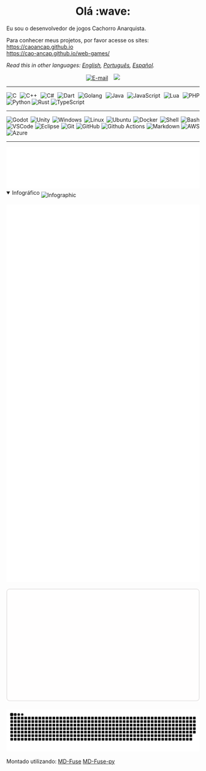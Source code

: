 <h1 align="center">Olá :wave:</h1>

Eu sou o desenvolvedor de jogos Cachorro Anarquista.

Para conhecer meus projetos, por favor acesse os sites:<br/>
https://caoancap.github.io <br/>
https://cao-ancap.github.io/web-games/

*Read this in other languages: [English](README.en.md), [Português](README.pt.md), [Español](README.es.md).*


<div align="center">
  <span>
    <a title="E-Mail" href="mailto:scx88v1va@mozmail.com">
      <img src="https://cdn.iconscout.com/icon/free/png-32/mail-1299-1100772.png" alt="E-mail"/><!--
 --></a>
  </span>
  &ensp;
  <span>
    <a title="Github" href="https://github.com/caoancap">
      <img src="https://cdn.iconscout.com/icon/free/png-32/github-108-438008.png"/><!--
 --></a>
  </span>
</div>

---

<div align="justify">
  <img title="C" alt="C" src="https://img.shields.io/badge/C-EEE?style=for-the-badge&logo=c&logoColor=00599C" />
  <img title="C++" alt="C++" src="https://img.shields.io/badge/C++-00599C?style=for-the-badge&logo=c%2B%2B&logoColor=white" />
  <img title="C#" alt="C#" src="https://img.shields.io/badge/C%23-239120?style=for-the-badge&logo=dotnet&logoColor=white" />
  <img title="Dart" alt="Dart" src="https://img.shields.io/badge/Dart-0175C2?style=for-the-badge&logo=dart&logoColor=white" />
  <img title="Golang" alt="Golang" src="https://img.shields.io/badge/GOLANG-007D9C.svg?&style=for-the-badge&logo=go&logoColor=white" />
  <img title="Java" alt="Java" src="https://img.shields.io/badge/JAVA-007396.svg?&style=for-the-badge&logo=openjdk&logoColor=white" />
  <img title="JavaScript" alt="JavaScript" src="https://img.shields.io/badge/JavaScript-323330?style=for-the-badge&logo=javascript&logoColor=F7DF1E" />
  <img title="Lua" alt="Lua" src="https://img.shields.io/badge/Lua-2C2D72?style=for-the-badge&logo=lua&logoColor=white" />
  <img title="PHP" alt="PHP" src="https://img.shields.io/badge/PHP-777BB4?style=for-the-badge&logo=php&logoColor=white" />
  <img title="Python" alt="Python" src="https://img.shields.io/badge/PYTHON-1E415E.svg?&style=for-the-badge&logo=python&logoColor=FFE56B" />
  <img title="Rust" alt="Rust" src="https://img.shields.io/badge/Rust-000?style=for-the-badge&logo=rust&logoColor=white" />
  <img title="TypeScript" alt="TypeScript" src="https://img.shields.io/badge/TypeScript-007ACC?style=for-the-badge&logo=typescript&logoColor=white" />
</div>

---

<div align="justify">
  <img title="Godot" alt="Godot" src="https://img.shields.io/badge/Godot-333639?style=for-the-badge&logo=godot-engine&logoColor=478CBF" />
  <img title="Unity" alt="Unity" src="https://img.shields.io/badge/Unity-EEE?style=for-the-badge&logo=unity&logoColor=black" />
  <img title="Windows" alt="Windows" src="https://img.shields.io/badge/Windows-0078D6?style=for-the-badge&logo=windows&logoColor=white" />
  <img title="Linux" alt="Linux" src="https://img.shields.io/badge/LINUX-185886?style=for-the-badge&logo=linux&logoColor=55A7CC" />
  <img title="Ubuntu" alt="Ubuntu" src="https://img.shields.io/badge/Ubuntu-333?style=for-the-badge&logo=ubuntu&logoColor=E95420" />
  <img title="Docker" alt="Docker" src="https://img.shields.io/badge/Docker-2496ED?style=for-the-badge&logo=docker&logoColor=white" />
  <img title="Shell" alt="Shell" src="https://img.shields.io/badge/Shell-000?style=for-the-badge&logo=gnu-bash&logoColor=white" />
  <img title="Bash" alt="Bash" src="https://img.shields.io/badge/GNU%20Bash-4EAA25?style=for-the-badge&logo=GNU%20Bash&logoColor=white" />
  <img title="VSCode" alt="VSCode" src="https://img.shields.io/badge/vscode-2C2C32.svg?style=for-the-badge&logo=visualstudiocode&logoColor=0066B8" />
  <img title="Eclipse" alt="Eclipse" src="https://img.shields.io/badge/Eclipse-2C2255?style=for-the-badge&logo=eclipse&logoColor=white" />
  <img title="Git" alt="Git" src="https://img.shields.io/badge/GIT-EEE.svg?&style=for-the-badge&logo=git&logoColor=F05033" />
  <img title="GitHub" alt="GitHub" src="https://img.shields.io/badge/GITHUB-9CDAF0.svg?&style=for-the-badge&logo=github&logoColor=black" />
  <img title="Github Actions" alt="Github Actions" src="https://img.shields.io/badge/GH_ACTIONS-333.svg?&style=for-the-badge&logo=github-actions&logoColor=2088FF" />
  <img title="Markdown" alt="Markdown" src="https://img.shields.io/badge/Markdown-2F9FE5?style=for-the-badge&logo=markdown&logoColor=white" />
  <img title="AWS" alt="AWS" src="https://img.shields.io/badge/AWS-232F3E.svg?&style=for-the-badge&logo=amazonwebservices&logoColor=EC912D" />
  <img title="Azure" alt="Azure" src="https://img.shields.io/badge/Azure-0089D6?style=for-the-badge&logo=microsoft-azure&logoColor=white" />
</div>

---

<div align="center">
  <img src="https://github.com/caoancap/readme-base/blob/main/images/animated.svg" />
</div>

<details open>
  <summary>
    Infográfico
    <img align="middle" title="Infográfico" src="https://cdn.iconscout.com/icon/premium/png-32-thumb/infographic-management-732672.png" alt="Infographic"/>
  </summary>

  <div align="center">
    <span>
      &ensp;
      <a title="Metrics" href="https://github.com/marketplace/actions/metrics-embed">
        <img align="top" title="Metrics" src="https://raw.githubusercontent.com/caoancap/caoancap/metrics/github-metrics.svg" alt="Metrics"/><!--
   --></a>
      &ensp;
    </span>
    <span>
      &ensp;
      <a title="Top Languages" href="https://github.com/anuraghazra/github-readme-stats">
        <picture>
          <source media="(prefers-color-scheme: dark)" srcset="https://raw.githubusercontent.com/caoancap/caoancap/main/top-languages-dark.svg">
          <img src="https://raw.githubusercontent.com/caoancap/caoancap/main/top-languages.svg" alt="Top Languages">
        </picture><!--
   --></a>
      &ensp;
    </span>
  </div>

</details>

<div align="center">
  <a title="Snake Animation" href="https://github.com/marketplace/actions/generate-snake-game-from-github-contribution-grid">
    <picture>
      <source media="(prefers-color-scheme: dark)" srcset="https://github.com/caoancap/caoancap/blob/snake/github-snake-dark.svg">
      <img src="https://github.com/caoancap/caoancap/blob/snake/github-snake.svg">
    </picture>
  </a>
</div>

Montado utilizando:
[MD-Fuse](https://github.com/caoancap/md-fuse)
[MD-Fuse-py](https://github.com/caoancap/md-fuse-py)

[comment]: # (version: 20241114024625)
